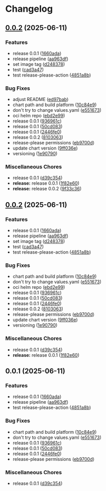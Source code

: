 # Changelog

## [0.0.2](https://github.com/AbsaOSS/karpenter-provider-vsphere/compare/v0.0.2...v0.0.2) (2025-06-11)


### Features

* release 0.0.1 ([1660ada](https://github.com/AbsaOSS/karpenter-provider-vsphere/commit/1660adaff997b63d0a17d15780061ed3b1dd1268))
* release pipeline ([aa963df](https://github.com/AbsaOSS/karpenter-provider-vsphere/commit/aa963df78727b39c3278b178809dec9bcc6c7037))
* set image tag ([d248378](https://github.com/AbsaOSS/karpenter-provider-vsphere/commit/d2483782e5d708e04bf125a334d1986a9e45b7dd))
* test ([cad3a47](https://github.com/AbsaOSS/karpenter-provider-vsphere/commit/cad3a479601dd03540e0e3f14ee20e27402a03c0))
* test release-please-action ([4851a8b](https://github.com/AbsaOSS/karpenter-provider-vsphere/commit/4851a8bc226490407567b0e0745bf2fe93053633))


### Bug Fixes

* adjust README ([ed97bab](https://github.com/AbsaOSS/karpenter-provider-vsphere/commit/ed97bab875b6e2ddcaa2c5f78045eefa954a483d))
* chart path and build platform ([10c84e9](https://github.com/AbsaOSS/karpenter-provider-vsphere/commit/10c84e978a4aa00989f00e747a2c4dbe3bf13288))
* don't try to change values.yaml ([e551673](https://github.com/AbsaOSS/karpenter-provider-vsphere/commit/e5516739e3cc00493dc08d187941f10fc9692d81))
* oci helm repo ([ebd2e99](https://github.com/AbsaOSS/karpenter-provider-vsphere/commit/ebd2e99ff9db504a0f9fc5bde137c2b17ed6cc82))
* release 0.0.1 ([936961c](https://github.com/AbsaOSS/karpenter-provider-vsphere/commit/936961c9b8641b90fb2e842fd431bde5373b4832))
* release 0.0.1 ([50cd083](https://github.com/AbsaOSS/karpenter-provider-vsphere/commit/50cd083d3b908ab4d24c45196ea62da1daf1462b))
* release 0.0.1 ([2446fe0](https://github.com/AbsaOSS/karpenter-provider-vsphere/commit/2446fe00ddb61e1e3575245699e7ebd605ee2bb7))
* release 0.0.2 ([8103063](https://github.com/AbsaOSS/karpenter-provider-vsphere/commit/810306313fe883a797072123f143cd023fbca8d1))
* release-please permissions ([eb9700d](https://github.com/AbsaOSS/karpenter-provider-vsphere/commit/eb9700d9fbe73a037869e1cf32d2755375d89a9a))
* update chart version ([9ff036e](https://github.com/AbsaOSS/karpenter-provider-vsphere/commit/9ff036ef92eea6505248929a4220c8017532c910))
* versioning ([1e90790](https://github.com/AbsaOSS/karpenter-provider-vsphere/commit/1e907902a556e652ed1bb639c9d39fb4e33f6821))


### Miscellaneous Chores

* release 0.0.1 ([d39c354](https://github.com/AbsaOSS/karpenter-provider-vsphere/commit/d39c35428d8cfe35f641151d0ec5d9a0fe4bd00c))
* **release:** release 0.0.1 ([1f82e60](https://github.com/AbsaOSS/karpenter-provider-vsphere/commit/1f82e600653d3a93049b2cd9cdba27dd75c3d5c3))
* **release:** release 0.0.2 ([9f33c36](https://github.com/AbsaOSS/karpenter-provider-vsphere/commit/9f33c36abf6e4ed62fb5146300f83818b7a687a5))

## [0.0.2](https://github.com/AbsaOSS/karpenter-provider-vsphere/compare/v0.0.2...v0.0.2) (2025-06-11)


### Features

* release 0.0.1 ([1660ada](https://github.com/AbsaOSS/karpenter-provider-vsphere/commit/1660adaff997b63d0a17d15780061ed3b1dd1268))
* release pipeline ([aa963df](https://github.com/AbsaOSS/karpenter-provider-vsphere/commit/aa963df78727b39c3278b178809dec9bcc6c7037))
* set image tag ([d248378](https://github.com/AbsaOSS/karpenter-provider-vsphere/commit/d2483782e5d708e04bf125a334d1986a9e45b7dd))
* test ([cad3a47](https://github.com/AbsaOSS/karpenter-provider-vsphere/commit/cad3a479601dd03540e0e3f14ee20e27402a03c0))
* test release-please-action ([4851a8b](https://github.com/AbsaOSS/karpenter-provider-vsphere/commit/4851a8bc226490407567b0e0745bf2fe93053633))


### Bug Fixes

* chart path and build platform ([10c84e9](https://github.com/AbsaOSS/karpenter-provider-vsphere/commit/10c84e978a4aa00989f00e747a2c4dbe3bf13288))
* don't try to change values.yaml ([e551673](https://github.com/AbsaOSS/karpenter-provider-vsphere/commit/e5516739e3cc00493dc08d187941f10fc9692d81))
* oci helm repo ([ebd2e99](https://github.com/AbsaOSS/karpenter-provider-vsphere/commit/ebd2e99ff9db504a0f9fc5bde137c2b17ed6cc82))
* release 0.0.1 ([936961c](https://github.com/AbsaOSS/karpenter-provider-vsphere/commit/936961c9b8641b90fb2e842fd431bde5373b4832))
* release 0.0.1 ([50cd083](https://github.com/AbsaOSS/karpenter-provider-vsphere/commit/50cd083d3b908ab4d24c45196ea62da1daf1462b))
* release 0.0.1 ([2446fe0](https://github.com/AbsaOSS/karpenter-provider-vsphere/commit/2446fe00ddb61e1e3575245699e7ebd605ee2bb7))
* release 0.0.2 ([8103063](https://github.com/AbsaOSS/karpenter-provider-vsphere/commit/810306313fe883a797072123f143cd023fbca8d1))
* release-please permissions ([eb9700d](https://github.com/AbsaOSS/karpenter-provider-vsphere/commit/eb9700d9fbe73a037869e1cf32d2755375d89a9a))
* update chart version ([9ff036e](https://github.com/AbsaOSS/karpenter-provider-vsphere/commit/9ff036ef92eea6505248929a4220c8017532c910))
* versioning ([1e90790](https://github.com/AbsaOSS/karpenter-provider-vsphere/commit/1e907902a556e652ed1bb639c9d39fb4e33f6821))


### Miscellaneous Chores

* release 0.0.1 ([d39c354](https://github.com/AbsaOSS/karpenter-provider-vsphere/commit/d39c35428d8cfe35f641151d0ec5d9a0fe4bd00c))
* **release:** release 0.0.1 ([1f82e60](https://github.com/AbsaOSS/karpenter-provider-vsphere/commit/1f82e600653d3a93049b2cd9cdba27dd75c3d5c3))

## 0.0.1 (2025-06-11)


### Features

* release 0.0.1 ([1660ada](https://github.com/AbsaOSS/karpenter-provider-vsphere/commit/1660adaff997b63d0a17d15780061ed3b1dd1268))
* release pipeline ([aa963df](https://github.com/AbsaOSS/karpenter-provider-vsphere/commit/aa963df78727b39c3278b178809dec9bcc6c7037))
* test release-please-action ([4851a8b](https://github.com/AbsaOSS/karpenter-provider-vsphere/commit/4851a8bc226490407567b0e0745bf2fe93053633))


### Bug Fixes

* chart path and build platform ([10c84e9](https://github.com/AbsaOSS/karpenter-provider-vsphere/commit/10c84e978a4aa00989f00e747a2c4dbe3bf13288))
* don't try to change values.yaml ([e551673](https://github.com/AbsaOSS/karpenter-provider-vsphere/commit/e5516739e3cc00493dc08d187941f10fc9692d81))
* release 0.0.1 ([936961c](https://github.com/AbsaOSS/karpenter-provider-vsphere/commit/936961c9b8641b90fb2e842fd431bde5373b4832))
* release 0.0.1 ([50cd083](https://github.com/AbsaOSS/karpenter-provider-vsphere/commit/50cd083d3b908ab4d24c45196ea62da1daf1462b))
* release 0.0.1 ([2446fe0](https://github.com/AbsaOSS/karpenter-provider-vsphere/commit/2446fe00ddb61e1e3575245699e7ebd605ee2bb7))
* release-please permissions ([eb9700d](https://github.com/AbsaOSS/karpenter-provider-vsphere/commit/eb9700d9fbe73a037869e1cf32d2755375d89a9a))


### Miscellaneous Chores

* release 0.0.1 ([d39c354](https://github.com/AbsaOSS/karpenter-provider-vsphere/commit/d39c35428d8cfe35f641151d0ec5d9a0fe4bd00c))
